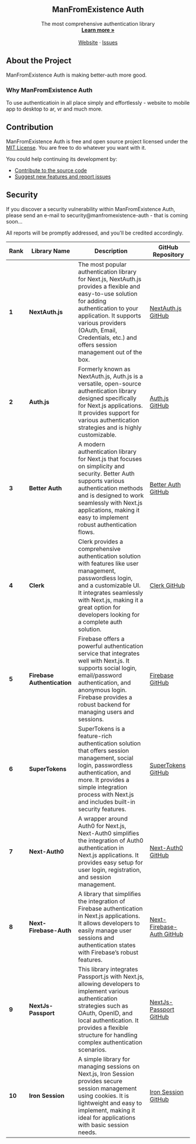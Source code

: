 <p align="center">
  <h2 align="center">
    ManFromExistence Auth
  </h2>

  <p align="center">
    The most comprehensive authentication library
    <br />
    <a href="https://x.com/manfrexistence"><strong>Learn more »</strong></a>
    <br />
    <br />
    <a href="https://manfromexistence.vercel.app/">Website</a>
    ·
    <a href="https://github.com/manfromexistence-better/auth/issues">Issues</a>
  </p>
</p>

## About the Project

ManFromExistence Auth is making better-auth more good.

### Why ManFromExistence Auth

To use authenticatioin in all place simply and effortlessly - website to mobile app to desktop to ar, vr and much more.

## Contribution

ManFromExistence Auth is free and open source project licensed under the [MIT License](./LICENSE.md). You are free to do whatever you want with it.

You could help continuing its development by:

- [Contribute to the source code](./CONTRIBUTING.md)
- [Suggest new features and report issues](https://github.com/manfromexistence-better/auth/issues)

## Security
If you discover a security vulnerability within ManFromExistence Auth, please send an e-mail to security@manfromexistence-auth - that is coming soon...

All reports will be promptly addressed, and you'll be credited accordingly.

| **Rank** | **Library Name**  | **Description** | **GitHub Repository** |
|----------|--------------------|-----------------|-----------------------|
| **1**    | **NextAuth.js**    | The most popular authentication library for Next.js, NextAuth.js provides a flexible and easy-to-use solution for adding authentication to your application. It supports various providers (OAuth, Email, Credentials, etc.) and offers session management out of the box. | [NextAuth.js GitHub](https://github.com/nextauthjs/next-auth) |
| **2**    | **Auth.js**        | Formerly known as NextAuth.js, Auth.js is a versatile, open-source authentication library designed specifically for Next.js applications. It provides support for various authentication strategies and is highly customizable. | [Auth.js GitHub](https://github.com/next-auth/next-auth) |
| **3**    | **Better Auth**     | A modern authentication library for Next.js that focuses on simplicity and security. Better Auth supports various authentication methods and is designed to work seamlessly with Next.js applications, making it easy to implement robust authentication flows. | [Better Auth GitHub](https://github.com/BetterAuth/nextjs-auth) |
| **4**    | **Clerk**          | Clerk provides a comprehensive authentication solution with features like user management, passwordless login, and a customizable UI. It integrates seamlessly with Next.js, making it a great option for developers looking for a complete auth solution. | [Clerk GitHub](https://github.com/clerkinc/clerk-sdk) |
| **5**    | **Firebase Authentication** | Firebase offers a powerful authentication service that integrates well with Next.js. It supports social login, email/password authentication, and anonymous login. Firebase provides a robust backend for managing users and sessions. | [Firebase GitHub](https://github.com/firebase/firebase-js-sdk) |
| **6**    | **SuperTokens**     | SuperTokens is a feature-rich authentication solution that offers session management, social login, passwordless authentication, and more. It provides a simple integration process with Next.js and includes built-in security features. | [SuperTokens GitHub](https://github.com/supertokens/supertokens-auth-react) |
| **7**    | **Next-Auth0**     | A wrapper around Auth0 for Next.js, Next-Auth0 simplifies the integration of Auth0 authentication in Next.js applications. It provides easy setup for user login, registration, and session management. | [Next-Auth0 GitHub](https://github.com/auth0/nextjs-auth0) |
| **8**    | **Next-Firebase-Auth** | A library that simplifies the integration of Firebase authentication in Next.js applications. It allows developers to easily manage user sessions and authentication states with Firebase’s robust features. | [Next-Firebase-Auth GitHub](https://github.com/next-firebase-auth/next-firebase-auth) |
| **9**    | **NextJs-Passport** | This library integrates Passport.js with Next.js, allowing developers to implement various authentication strategies such as OAuth, OpenID, and local authentication. It provides a flexible structure for handling complex authentication scenarios. | [NextJs-Passport GitHub](https://github.com/nextjs-passport/nextjs-passport) |
| **10**   | **Iron Session**    | A simple library for managing sessions on Next.js, Iron Session provides secure session management using cookies. It is lightweight and easy to implement, making it ideal for applications with basic session needs. | [Iron Session GitHub](https://github.com/vvo/iron-session) |
